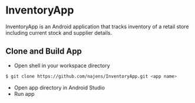 # InventoryApp
InventoryApp is an Android application that tracks inventory of a retail store including current stock and supplier details.

## Clone and Build App
- Open shell in your workspace directory
```bash
$ git clone https://github.com/najens/InventoryApp.git <app name>
```
- Open app directory in Android Studio
- Run app
